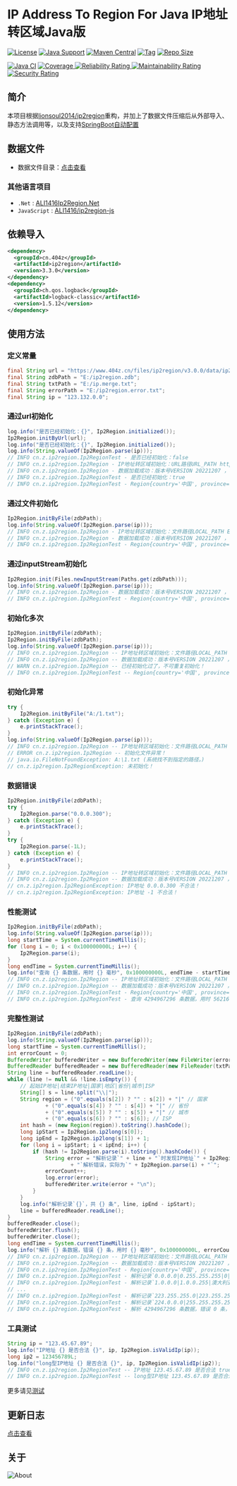 # IP Address To Region For Java IP地址转区域Java版

[![License](https://img.shields.io/github/license/ALI1416/ip2region?label=License)](https://www.apache.org/licenses/LICENSE-2.0.txt)
[![Java Support](https://img.shields.io/badge/Java-8+-green)](https://openjdk.org/)
[![Maven Central](https://img.shields.io/maven-central/v/cn.404z/ip2region?label=Maven%20Central)](https://mvnrepository.com/artifact/cn.404z/ip2region)
[![Tag](https://img.shields.io/github/v/tag/ALI1416/ip2region?label=Tag)](https://github.com/ALI1416/ip2region/tags)
[![Repo Size](https://img.shields.io/github/repo-size/ALI1416/ip2region?label=Repo%20Size&color=success)](https://github.com/ALI1416/ip2region/archive/refs/heads/master.zip)

[![Java CI](https://github.com/ALI1416/ip2region/actions/workflows/ci.yml/badge.svg)](https://github.com/ALI1416/ip2region/actions/workflows/ci.yml)
[![Coverage](https://sonarcloud.io/api/project_badges/measure?project=ALI1416_ip2region&metric=coverage)
![Reliability Rating](https://sonarcloud.io/api/project_badges/measure?project=ALI1416_ip2region&metric=reliability_rating)
![Maintainability Rating](https://sonarcloud.io/api/project_badges/measure?project=ALI1416_ip2region&metric=sqale_rating)
![Security Rating](https://sonarcloud.io/api/project_badges/measure?project=ALI1416_ip2region&metric=security_rating)](https://sonarcloud.io/summary/new_code?id=ALI1416_ip2region)

## 简介

本项目根据[lionsoul2014/ip2region](https://github.com/lionsoul2014/ip2region)重构，并加上了数据文件压缩后从外部导入、静态方法调用等，以及支持[SpringBoot自动配置](https://github.com/ALI1416/ip2region-spring-boot-autoconfigure)

## 数据文件

- 数据文件目录：[点击查看](./data)

### 其他语言项目

- `.Net` : [ALI1416Ip2Region.Net](https://github.com/ALI1416/Ip2Region.Net)
- `JavaScript` : [ALI1416/ip2region-js](https://github.com/ALI1416/ip2region-js)

## 依赖导入

```xml
<dependency>
  <groupId>cn.404z</groupId>
  <artifactId>ip2region</artifactId>
  <version>3.3.0</version>
</dependency>
<dependency>
  <groupId>ch.qos.logback</groupId>
  <artifactId>logback-classic</artifactId>
  <version>1.5.12</version>
</dependency>
```

## 使用方法

### 定义常量

```java
final String url = "https://www.404z.cn/files/ip2region/v3.0.0/data/ip2region.zdb";
final String zdbPath = "E:/ip2region.zdb";
final String txtPath = "E:/ip.merge.txt";
final String errorPath = "E:/ip2region.error.txt";
final String ip = "123.132.0.0";
```

### 通过url初始化

```java
log.info("是否已经初始化：{}", Ip2Region.initialized());
Ip2Region.initByUrl(url);
log.info("是否已经初始化：{}", Ip2Region.initialized());
log.info(String.valueOf(Ip2Region.parse(ip)));
// INFO cn.z.ip2region.Ip2RegionTest - 是否已经初始化：false
// INFO cn.z.ip2region.Ip2Region - IP地址转区域初始化：URL路径URL_PATH https://www.404z.cn/files/ip2region/v3.0.0/data/ip2region.zdb
// INFO cn.z.ip2region.Ip2Region - 数据加载成功：版本号VERSION 20221207 ，校验码CRC32 68EDD841
// INFO cn.z.ip2region.Ip2RegionTest - 是否已经初始化：true
// INFO cn.z.ip2region.Ip2RegionTest - Region{country='中国', province='山东省', city='济宁市', isp='联通'}
```

### 通过文件初始化

```java
Ip2Region.initByFile(zdbPath);
log.info(String.valueOf(Ip2Region.parse(ip)));
// INFO cn.z.ip2region.Ip2Region - IP地址转区域初始化：文件路径LOCAL_PATH E:/ip2region.zdb
// INFO cn.z.ip2region.Ip2Region - 数据加载成功：版本号VERSION 20221207 ，校验码CRC32 68EDD841
// INFO cn.z.ip2region.Ip2RegionTest - Region{country='中国', province='山东省', city='济宁市', isp='联通'}
```

### 通过inputStream初始化

```java
Ip2Region.init(Files.newInputStream(Paths.get(zdbPath)));
log.info(String.valueOf(Ip2Region.parse(ip)));
// INFO cn.z.ip2region.Ip2Region - 数据加载成功：版本号VERSION 20221207 ，校验码CRC32 68EDD841
// INFO cn.z.ip2region.Ip2RegionTest - Region{country='中国', province='山东省', city='济宁市', isp='联通'}
```

### 初始化多次

```java
Ip2Region.initByFile(zdbPath);
Ip2Region.initByFile(zdbPath);
log.info(String.valueOf(Ip2Region.parse(ip)));
// INFO cn.z.ip2region.Ip2Region -- IP地址转区域初始化：文件路径LOCAL_PATH E:/ip2region.zdb
// INFO cn.z.ip2region.Ip2Region -- 数据加载成功：版本号VERSION 20221207 ，校验码CRC32 68EDD841
// WARN cn.z.ip2region.Ip2Region -- 已经初始化过了，不可重复初始化！
// INFO cn.z.ip2region.Ip2RegionTest -- Region{country='中国', province='山东省', city='济宁市', isp='联通'}
```

### 初始化异常

```java
try {
    Ip2Region.initByFile("A:/1.txt");
} catch (Exception e) {
    e.printStackTrace();
}
log.info(String.valueOf(Ip2Region.parse(ip)));
// INFO cn.z.ip2region.Ip2Region -- IP地址转区域初始化：文件路径LOCAL_PATH A:/1.txt
// ERROR cn.z.ip2region.Ip2Region -- 初始化文件异常！
// java.io.FileNotFoundException: A:\1.txt (系统找不到指定的路径。)
// cn.z.ip2region.Ip2RegionException: 未初始化！
```

### 数据错误

```java
Ip2Region.initByFile(zdbPath);
try {
    Ip2Region.parse("0.0.0.300");
} catch (Exception e) {
    e.printStackTrace();
}
try {
    Ip2Region.parse(-1L);
} catch (Exception e) {
    e.printStackTrace();
}
// INFO cn.z.ip2region.Ip2Region -- IP地址转区域初始化：文件路径LOCAL_PATH E:/ip2region.zdb
// INFO cn.z.ip2region.Ip2Region -- 数据加载成功：版本号VERSION 20221207 ，校验码CRC32 68EDD841
// cn.z.ip2region.Ip2RegionException: IP地址 0.0.0.300 不合法！
// cn.z.ip2region.Ip2RegionException: IP地址 -1 不合法！
```

### 性能测试

```java
Ip2Region.initByFile(zdbPath);
log.info(String.valueOf(Ip2Region.parse(ip)));
long startTime = System.currentTimeMillis();
for (long i = 0; i < 0x100000000L; i++) {
    Ip2Region.parse(i);
}
long endTime = System.currentTimeMillis();
log.info("查询 {} 条数据，用时 {} 毫秒", 0x100000000L, endTime - startTime);
// INFO cn.z.ip2region.Ip2Region -- IP地址转区域初始化：文件路径LOCAL_PATH E:/ip2region.zdb
// INFO cn.z.ip2region.Ip2Region -- 数据加载成功：版本号VERSION 20221207 ，校验码CRC32 68EDD841
// INFO cn.z.ip2region.Ip2RegionTest - Region{country='中国', province='山东省', city='济宁市', isp='联通'}
// INFO cn.z.ip2region.Ip2RegionTest - 查询 4294967296 条数据，用时 562161 毫秒
```

### 完整性测试

```java
Ip2Region.initByFile(zdbPath);
log.info(String.valueOf(Ip2Region.parse(ip)));
long startTime = System.currentTimeMillis();
int errorCount = 0;
BufferedWriter bufferedWriter = new BufferedWriter(new FileWriter(errorPath));
BufferedReader bufferedReader = new BufferedReader(new FileReader(txtPath));
String line = bufferedReader.readLine();
while (line != null && !line.isEmpty()) {
    // 起始IP地址|结束IP地址|国家|地区|省份|城市|ISP
    String[] s = line.split("\\|");
    String region = ("0".equals(s[2]) ? "" : s[2]) + "|" // 国家
            + ("0".equals(s[4]) ? "" : s[4]) + "|" // 省份
            + ("0".equals(s[5]) ? "" : s[5]) + "|" // 城市
            + ("0".equals(s[6]) ? "" : s[6]); // ISP
    int hash = (new Region(region)).toString().hashCode();
    long ipStart = Ip2Region.ip2long(s[0]);
    long ipEnd = Ip2Region.ip2long(s[1]) + 1;
    for (long i = ipStart; i < ipEnd; i++) {
        if (hash != Ip2Region.parse(i).toString().hashCode()) {
            String error = "解析记录`" + line + "`时发现IP地址`" + Ip2Region.long2ip(i) //
                    + "`解析错误，实际为`" + Ip2Region.parse(i) + "`";
            errorCount++;
            log.error(error);
            bufferedWriter.write(error + "\n");
        }
    }
    log.info("解析记录`{}`，共 {} 条", line, ipEnd - ipStart);
    line = bufferedReader.readLine();
}
bufferedReader.close();
bufferedWriter.flush();
bufferedWriter.close();
long endTime = System.currentTimeMillis();
log.info("解析 {} 条数据，错误 {} 条，用时 {} 毫秒", 0x100000000L, errorCount, endTime - startTime);
// INFO cn.z.ip2region.Ip2Region -- IP地址转区域初始化：文件路径LOCAL_PATH E:/ip2region.zdb
// INFO cn.z.ip2region.Ip2Region -- 数据加载成功：版本号VERSION 20221207 ，校验码CRC32 68EDD841
// INFO cn.z.ip2region.Ip2RegionTest - Region{country='中国', province='山东省', city='济宁市', isp='联通'}
// INFO cn.z.ip2region.Ip2RegionTest - 解析记录`0.0.0.0|0.255.255.255|0|0|0|内网IP|内网IP`，共 16777216 条
// INFO cn.z.ip2region.Ip2RegionTest - 解析记录`1.0.0.0|1.0.0.255|澳大利亚|0|0|0|0`，共 256 条
// ...
// INFO cn.z.ip2region.Ip2RegionTest - 解析记录`223.255.255.0|223.255.255.255|澳大利亚|0|0|0|0`，共 256 条
// INFO cn.z.ip2region.Ip2RegionTest - 解析记录`224.0.0.0|255.255.255.255|0|0|0|内网IP|内网IP`，共 536870912 条
// INFO cn.z.ip2region.Ip2RegionTest - 解析 4294967296 条数据，错误 0 条，用时 869132 毫秒
```

### 工具测试

```java
String ip = "123.45.67.89";
log.info("IP地址 {} 是否合法 {}", ip, Ip2Region.isValidIp(ip));
long ip2 = 123456789L;
log.info("long型IP地址 {} 是否合法 {}", ip, Ip2Region.isValidIp(ip2));
// INFO cn.z.ip2region.Ip2RegionTest -- IP地址 123.45.67.89 是否合法 true
// INFO cn.z.ip2region.Ip2RegionTest -- long型IP地址 123.45.67.89 是否合法 true
```

更多请见[测试](./src/test)

## 更新日志

[点击查看](./CHANGELOG.md)

## 关于

<picture>
  <source media="(prefers-color-scheme: dark)" srcset="https://www.404z.cn/images/about.dark.svg">
  <img alt="About" src="https://www.404z.cn/images/about.light.svg">
</picture>
